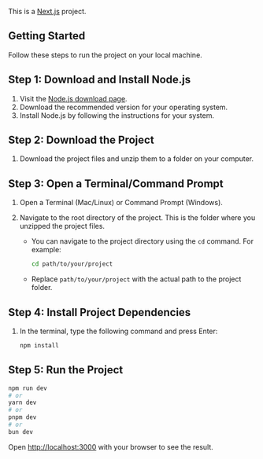 This is a [Next.js](https://nextjs.org/) project.

## Getting Started

Follow these steps to run the project on your local machine.

## Step 1: Download and Install Node.js

1. Visit the [Node.js download page](https://nodejs.org/).
2. Download the recommended version for your operating system.
3. Install Node.js by following the instructions for your system.

## Step 2: Download the Project

1. Download the project files and unzip them to a folder on your computer.

## Step 3: Open a Terminal/Command Prompt

1. Open a Terminal (Mac/Linux) or Command Prompt (Windows).
2. Navigate to the root directory of the project. This is the folder where you unzipped the project files.

   - You can navigate to the project directory using the `cd` command. For example:
     ```sh
     cd path/to/your/project
     ```
   - Replace `path/to/your/project` with the actual path to the project folder.

## Step 4: Install Project Dependencies

1. In the terminal, type the following command and press Enter:
   ```sh
   npm install

## Step 5: Run the Project

```bash
npm run dev
# or
yarn dev
# or
pnpm dev
# or
bun dev
```

Open [http://localhost:3000](http://localhost:3000) with your browser to see the result.